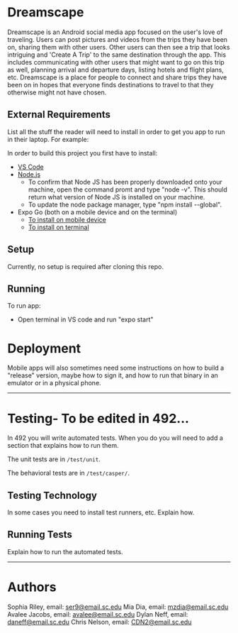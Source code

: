 # Dreamscape

Dreamscape is an Android social media app focused on the user's love of traveling.
Users can post pictures and videos from the trips they have been on, sharing them with
other users. Other users can then see a trip that looks intriguing and 'Create A Trip'
to the same destination through the app. This includes communicating with other users that 
might want to go on this trip as well, planning arrival and departure days, 
listing hotels and flight plans, etc. Dreamscape is a place for people to connect and
share trips they have been on in hopes that everyone finds destinations to travel 
to that they otherwise might not have chosen. 

## External Requirements

List all the stuff the reader will need to install in order to get you app to
run in their laptop. For example:

In order to build this project you first have to install:

* [VS Code](https://code.visualstudio.com/)
* [Node.js](https://nodejs.org/en/)
  * To confirm that Node JS has been properly downloaded onto your machine, open the command promt and type "node -v". This should return what version of Node JS is       installed on your machine.
  * To update the node package manager, type "npm install --global".
* Expo Go (both on a mobile device and on the terminal)
  * [To install on mobile device](https://expo.dev/client)
  * [To install on terminal](https://docs.expo.dev/workflow/expo-cli/)

## Setup

Currently, no setup is required after cloning this repo.

## Running

To run app:
* Open terminal in VS code and run "expo start"

# Deployment

Mobile apps will also sometimes need some instructions on how to build a
"release" version, maybe how to sign it, and how to run that binary in an
emulator or in a physical phone.

---------------------------------------------------------------------------------------------------------------------------------------------------------------

# Testing- To be edited in 492...

In 492 you will write automated tests. When you do you will need to add a
section that explains how to run them.

The unit tests are in `/test/unit`.

The behavioral tests are in `/test/casper/`.

## Testing Technology

In some cases you need to install test runners, etc. Explain how.

## Running Tests

Explain how to run the automated tests.

---------------------------------------------------------------------------------------------------------------------------------------------------------------

# Authors

Sophia Riley, email: ser9@email.sc.edu
Mia Dia, email: mzdia@email.sc.edu
Avalee Jacobs, email: avalee@email.sc.edu
Dylan Neff, email: daneff@email.sc.edu
Chris Nelson, email: CDN2@email.sc.edu
